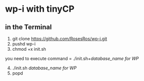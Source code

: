 # wp-i with tinyCP

## in the Terminal

1) git clone https://github.com/RosesRos/wp-i.git
2) pushd wp-i
3) chmod +x init.sh

you need to execute command = ./init.sh+*database_name for WP*

4) ./init.sh *database_name for WP*
5) popd
   
